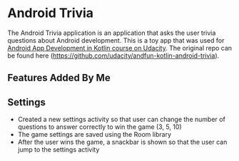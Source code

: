 # Android Trivia 

The Android Trivia application is an application that asks the user trivia questions about Android development.
This is a toy app that was used for [Android App Development in Kotlin course on Udacity](https://www.udacity.com/course/developing-android-apps-with-kotlin--ud9012).
The original repo can be found here (https://github.com/udacity/andfun-kotlin-android-trivia).
## Features Added By Me
## Settings
* Created a new settings activity so that user can change the number of questions to answer correctly to win the game (3, 5, 10)
* The game settings are saved using the Room library
* After the user wins the game, a snackbar is shown so that the user can jump to the settings activity
